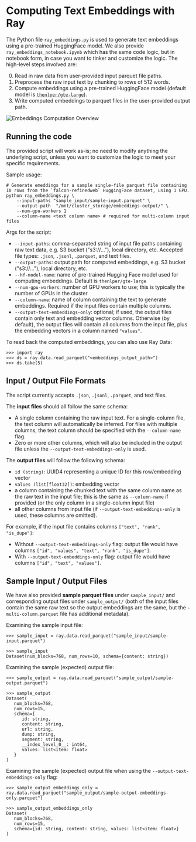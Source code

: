 # Computing Text Embeddings with Ray
The Python file `ray_embeddings.py` is used to generate text embeddings using a pre-trained HuggingFace model. We also provide `ray_embeddings_notebook.ipynb` which has the same code logic, but in notebook form, in case you want to tinker and customize the logic.
The high-level steps involved are:

0. Read in raw data from user-provided input parquet file paths.
1. Preprocess the raw input text by chunking to rows of 512 words.
2. Compute embeddings using a pre-trained HuggingFace model (default model is [`thenlper/gte-large`](https://huggingface.co/thenlper/gte-large)).
3. Write computed embeddings to parquet files in the user-provided output path.

![Embeddings Computation Overview](diagram.jpg "Embeddings Computation Overview")

## Running the code
The provided script will work as-is; no need to modify anything the underlying script, unless you want to customize the logic to meet your specific requirements. 

Sample usage:
```
# Generate emeddings for a sample single-file parquet file containing 10 rows from the `falcon-refinedweb` HuggingFace dataset, using 1 GPU.
python ray_embeddings.py \
    --input-paths "sample_input/sample-input.parquet" \
    --output-path  "/mnt/cluster_storage/embeddings-output/" \
    --num-gpu-workers 1
    --column-name <text column name> # required for multi-column input files
```

Args for the script:
- `--input-paths`: comma-separated string of input file paths containing raw text data, e.g. S3 bucket ("s3://..."), local directory, etc. Accepted file types: `.json`, `.jsonl`, `.parquet`, and text files.
- `--output-paths`: output path for computed embeddings, e.g. S3 bucket ("s3://..."), local directory, etc.
- `--hf-model-name`: name of pre-trained Hugging Face model used for computing embeddings. Default is `thenlper/gte-large`
- `--num-gpu-workers`: number of GPU workers to use; this is typically the number of GPUs in the cluster
- `--column-name`: name of column containing the text to generate embeddings. Required if the input files contain multiple columns.
- `--output-text-embeddings-only`: optional; if used, the output files contain only text and embedding vector columns. Otherwise (by default), the output files will contain all columns from the input file, plus the embedding vectors in a column named `"values"`.

To read back the computed embeddings, you can also use Ray Data:
```
>>> import ray
>>> ds = ray.data.read_parquet("<embeddings_output_path>")
>>> ds.take(5)
```

## Input / Output File Formats
The script currently accepts `.json`, `.jsonl`, `.parquet`, and text files.

The **input files** should all follow the same schema:
- A single column containing the raw input text. For a single-column file, the text column will automatically be inferred. For files with multiple columns, the text column should be specified with the `--column-name` flag.
- Zero or more other columns, which will also be included in the output file unless the `--output-text-embeddings-only` is used.

The **output files** will follow the following schema:
- `id (string)`: UUID4 representing a unique ID for this row/embedding vector
- `values (list[float32])`: embedding vector
- a column containing the chunked text with the same column name as the raw text in the input file; this is the same as `--column-name` if provided (or the only column in a single-column input file)
- all other columns from input file (if `--output-text-embeddings-only` is used, these columns are omitted).

For example, if the input file contains columns `["text", "rank", "is_dupe"]`:
- Without `--output-text-embeddings-only` flag: output file would have columns `["id", "values", "text", "rank", "is_dupe"]`.
- With `--output-text-embeddings-only` flag: output file would have columns `["id", "text", "values"]`.

## Sample Input / Output Files
We have also provided **sample parquet files** under `sample_input/` and corresponding output files under `sample_output/` (both of the input files contain the same raw text so the output embeddings are the same, but the `-multi-column.parquet` file has additional metadata). 

Examining the sample input file:

```
>>> sample_input = ray.data.read_parquet("sample_input/sample-input.parquet")

>>> sample_input
Dataset(num_blocks=768, num_rows=10, schema={content: string})
``` 

Examining the sample (expected) output file:

```
>>> sample_output = ray.data.read_parquet("sample_output/sample-output.parquet")

>>> sample_output
Dataset(
   num_blocks=768,
   num_rows=15,
   schema={
      id: string,
      content: string,
      url: string,
      dump: string,
      segment: string,
      __index_level_0__: int64,
      values: list<item: float>
   }
)
```

Examining the sample (expected) output file when using the `--output-text-embeddings-only` flag:
```
>>> sample_output_embeddings_only = ray.data.read_parquet("sample_output/sample-output-embeddings-only.parquet")

>>> sample_output_embeddings_only
Dataset(
   num_blocks=768,
   num_rows=15,
   schema={id: string, content: string, values: list<item: float>}
)
```
